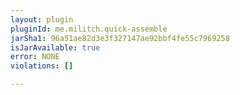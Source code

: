 ```yaml
---
layout: plugin
pluginId: me.militch.quick-assemble
jarSha1: 96a51ae82d3e3f327147ae92bbf4fe55c7969258
isJarAvailable: true
error: NONE
violations: []

---
```

